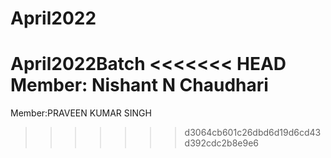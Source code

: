 # April2022
April2022Batch
<<<<<<< HEAD
Member: Nishant N Chaudhari
=======
Member:PRAVEEN KUMAR SINGH
>>>>>>> d3064cb601c26dbd6d19d6cd43d392cdc2b8e9e6
